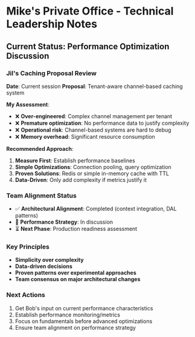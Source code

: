 # Mike's Private Office - Technical Leadership Notes

## Current Status: Performance Optimization Discussion

### Jil's Caching Proposal Review
**Date**: Current session
**Proposal**: Tenant-aware channel-based caching system

**My Assessment**:
- ❌ **Over-engineered**: Complex channel management per tenant
- ❌ **Premature optimization**: No performance data to justify complexity
- ❌ **Operational risk**: Channel-based systems are hard to debug
- ❌ **Memory overhead**: Significant resource consumption

**Recommended Approach**:
1. **Measure First**: Establish performance baselines
2. **Simple Optimizations**: Connection pooling, query optimization
3. **Proven Solutions**: Redis or simple in-memory cache with TTL
4. **Data-Driven**: Only add complexity if metrics justify it

### Team Alignment Status
- ✅ **Architectural Alignment**: Completed (context integration, DAL patterns)
- 🔄 **Performance Strategy**: In discussion
- ⏳ **Next Phase**: Production readiness assessment

### Key Principles
- **Simplicity over complexity**
- **Data-driven decisions**
- **Proven patterns over experimental approaches**
- **Team consensus on major architectural changes**

### Next Actions
1. Get Bob's input on current performance characteristics
2. Establish performance monitoring/metrics
3. Focus on fundamentals before advanced optimizations
4. Ensure team alignment on performance strategy
